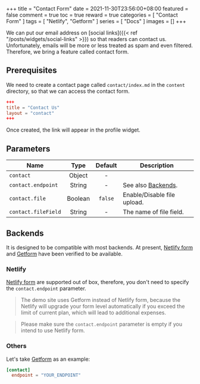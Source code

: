 +++
title = "Contact Form"
date = 2021-11-30T23:56:00+08:00
featured = false
comment = true
toc = true
reward = true
categories = [
  "Contact Form"
]
tags = [
  "Netlify",
  "Getform"
]
series = [
  "Docs"
]
images = []
+++

We can put our email address on [social links]({{< ref "/posts/widgets/social-links" >}}) so that readers can contact us. Unfortunately, emails will be more or less treated as spam and even filtered.
Therefore, we bring a feature called contact form. 

<!--more-->

## Prerequisites

We need to create a contact page called `contact/index.md` in the `content` directory, so that we can access the contact form.

```toml
+++
title = "Contact Us"
layout = "contact"
+++
```

Once created, the link will appear in the profile widget.

## Parameters

| Name | Type | Default | Description
|---|:-:|:-:|---
| `contact` | Object | - | 
| `contact.endpoint` | String | - | See also [Backends](#backends).
| `contact.file` | Boolean | `false` | Enable/Disable file upload.
| `contact.fileField` | String | - | The name of file field.

## Backends

It is designed to be compatible with most backends. At present, [Netlify form](https://docs.netlify.com/forms/setup) and [Getform](https://getform.io/) have been verified to be available.

### Netlify

[Netlify form](https://docs.netlify.com/forms/setup) are supported out of box, therefore, you don't need to specify the `contact.endpoint` parameter.

> The demo site uses Getform instead of Netlify form, because the Netlify will upgrade your form level automatically if you exceed the limit of current plan, which will lead to additional expenses.

> Please make sure the `contact.endpoint` parameter is empty if you intend to use Netlify form.

### Others

Let's take [Getform](https://getform.io) as an example:

```toml
[contact]
  endpoint = "YOUR_ENDPOINT"
```
